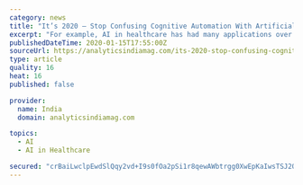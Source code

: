 ```yaml
---
category: news
title: "It’s 2020 — Stop Confusing Cognitive Automation With Artificial Intelligence"
excerpt: "For example, AI in healthcare has had many applications over the years. Now, if a doctor wants to take the help of an AI, then during a particular procedure, intelligence comes into play when AI suggests which course of action to choose based on its analysis. Intelligence, especially artificial intelligence, requires a lot of information to ..."
publishedDateTime: 2020-01-15T17:55:00Z
sourceUrl: https://analyticsindiamag.com/its-2020-stop-confusing-cognitive-automation-with-ai/
type: article
quality: 16
heat: 16
published: false

provider:
  name: India
  domain: analyticsindiamag.com

topics:
  - AI
  - AI in Healthcare

secured: "crBaiLwclpEwdSlQqy2vd+I9s0fOa2pSi1r8qewAWbtrgg0XwEpKaIwsTSJ2OqV7jqdnFhRKEYMSrsyD+JqHsd9+2JHCdM6hATXAmZlT3TpJ+aSpzzt4GFRV7qFkIK6tFlC0MZJfcQgizW2OuXBidE7zUak/NUlhvmrGBV3atJpKcojR0N9jPrEXcbuI5Oz67u31grGdJxnGZc39OQ5EDn6Q5zjY+TxHdDNYbP7IpHJnzP95CkqZSrCbQGpefcPAmpnOfy1uBnNWC0HhSFxMVA4jm45DSJTY/B4v1qrc/q0=;s/hhKVTsbnwCHrGpIA+4Rw=="
---
```


